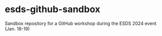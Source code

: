 # esds-github-sandbox
Sandbox repository for a GitHub workshop during the ESDS 2024 event (Jan. 18-19)
